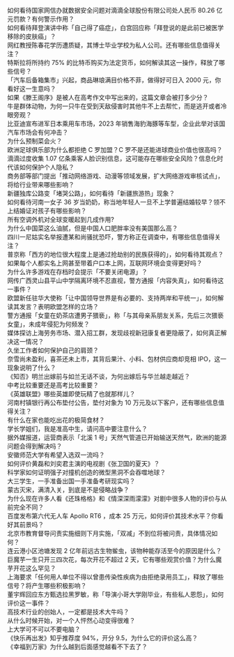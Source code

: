 如何看待国家网信办就数据安全问题对滴滴全球股份有限公司处人民币 80.26 亿元罚款？有何警示作用？  
如何看待拜登演讲中称「自己得了癌症」，白宫回应称「拜登说的是此前已被医学移除的皮肤癌」？  
网红教授陈春花学历遭质疑，其博士毕业学校为私人公司。还有哪些信息值得关注？  
特斯拉将所持约 75% 的比特币购买为法定货币，如何解读其这一操作，释放了哪些信号？  
「汽车后备箱集市」兴起，商品琳琅满目价格不菲，做得好可日入 2000 元，你看好这一生意吗？  
如果《滕王阁序》是被人在高考作文中写出来的，这篇文章会被打多少分？  
牛是群体动物，为何一只牛在受到天敌侵害时其他牛不上去帮忙，而是逃开或者冷眼旁观？  
比亚迪宣布进军日本乘用车市场，2023 年销售海豹海豚等车型，企业此举对该国汽车市场会有何冲击？  
为什么预制菜会火？  
欧洲足球俱乐部为什么都拒绝 C 罗加盟？C 罗不是还能进球商业价值也很高吗？  
滴滴过度收集 1.07 亿条乘客人脸识别信息，这可能存在哪些安全风险？信息化时代该如何保护个人隐私？  
商务部等部门提出「推动网络游戏、动漫等领域发展，扩大网络游戏审核试点」，将给行业带来哪些影响？  
新疆独库公路变「堵哭公路」，如何看待「新疆旅游热」现象？  
如何看待河南一女子 36 岁当奶奶，称当地年轻人一旦不上学普遍结婚较早？领不上结婚证对孩子有哪些影响？  
所有空调外机对全球变暖起到几成作用?  
为什么中国菜这么油腻，但是中国人口肥胖率没有美国那么高？  
四川一尼姑实名举报遭某和尚骚扰恐吓，警方称正在调查中，有哪些信息值得关注？  
普京称「西方的地位很大程度上是通过抢劫别的民族获得的」，如何看待其观点？  
如果每个人都实名上网甚至带着户口本上网，互联网环境会变得更好吗？  
为什么许多游戏在存档时会提示「不要关闭电源」？  
网传广西灵山县平山中学隔离环境不忍直视，警方通报「内容失真」，如何看待这一事件？  
欧盟新任驻华大使称「让中国领导世界是有必要的、支持两岸和平统一」，如何解读其发言？表明欧盟怎样的立场？  
警方通报「女童在奶茶店遭男子猥亵」，称「与其母亲系朋友关系，先后三次猥亵女童」，未成年侵犯为何频发？  
媒体探访上海劳务市场、潜入招工群，发现歧视新冠康复者更隐蔽了，如何真正解决这一情况？  
久坐工作者如何保护自己的肩颈？  
奈雪尚未盈利，喜茶还未上市，其背后果汁、小料、包材供应商却竞相 IPO，这一现象说明了什么？  
《知否》明兰出嫁前与如兰无话不谈，为何出嫁后与华兰越走越近？  
中考比较重要还是高考比较重要？  
《英雄联盟》哪些英雄即使玩精了也就那样儿？  
河南村镇银行再公布垫付公告，垫付对象为 10 万元及以下客户，还有哪些信息值得关注？  
有什么在家也能吃出花的极简食材？  
学长学姐们，我是准高中生，请问高中要注意什么？  
据外媒报道，运营商表示「北溪 1 号」天然气管道已开始输送天然气，欧洲的能源问题会得到解决吗？  
安徽师范大学有希望入选双一流吗？  
如何评价黄磊和刘奕君主演的电视剧《张卫国的夏天》？  
科学家如何证明强子对撞机创造的微型黑洞不会吞噬地球？  
大三学生，一手准备出国一手准备考研现实吗？  
蒙古灭宋，满清入关，到底是不是侵略战争？  
为什么现在许多人看《还珠格格》和《情深深雨濛濛》对剧中很多人物的评价与从前完全不同？  
百度发布第六代无人车 Apollo RT6 ，成本 25 万元，如何评价其技术水平？你看好其前景吗？  
北京市教育督导问责实施细则下月实施，「双减」不到位将被问责，具体情况如何？  
连云港小区池塘发现 2 亿年前远古生物鲎虫，该物种能存活至今的原因是什么？  
巨魔芋一生只开三四次花，每次开花不超过 2 天，它有哪些观赏价值？为什么魔芋开花这么罕见？  
上海要求「任何用人单位不得以曾患传染性疾病为由拒绝录用员工」，释放了哪些信号？将产生哪些积极影响？  
董宇辉回应东方甄选拉黑罗敏，称「导演小哥大学刚毕业，有些私人恩怨」，如何评价这一事件？  
高技术行业的创始人，一定都是技术大牛吗？  
从什么时候开始，对一个人怦然心动变得很难？  
上大学可不可以不要电脑？  
《快乐再出发》知乎推荐度 94%，开分 9.5，为什么它的评价这么高？  
《幸福到万家》为什么越到后面感觉越看不下去了？  
